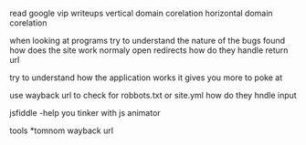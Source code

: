 read google vip writeups
vertical domain corelation
horizontal domain corelation

when looking at programs try to understand the nature of the bugs found
how does the site work normaly
open redirects how do they handle return url

try to understand how the application works it gives you more to poke at

use wayback url to check for robbots.txt or site.yml
how do they hndle input 

jsfiddle -help you tinker with js animator 

tools *tomnom wayback url
